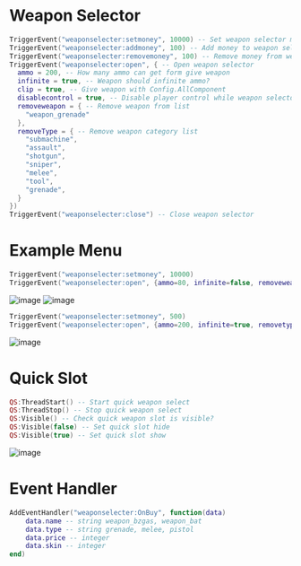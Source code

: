 # Weapon Selector
```lua
TriggerEvent("weaponselecter:setmoney", 10000) -- Set weapon selector money
TriggerEvent("weaponselecter:addmoney", 100) -- Add money to weapon selector
TriggerEvent("weaponselecter:removemoney", 100) -- Remove money from weapon selector
TriggerEvent("weaponselecter:open", { -- Open weapon selector
  ammo = 200, -- How many ammo can get form give weapon
  infinite = true, -- Weapon should infinite ammo?
  clip = true, -- Give weapon with Config.AllComponent
  disablecontrol = true, -- Disable player control while weapon selector open
  removeweapon = { -- Remove weapon from list
    "weapon_grenade"
  },
  removeType = { -- Remove weapon category list
    "submachine",
    "assault",
    "shotgun",
    "sniper",
    "melee",
    "tool",
    "grenade",
  }
})
TriggerEvent("weaponselecter:close") -- Close weapon selector
```

# Example Menu
```lua
TriggerEvent("weaponselecter:setmoney", 10000)
TriggerEvent("weaponselecter:open", {ammo=80, infinite=false, removeweapon={""}})
```
![image](https://github.com/user-attachments/assets/1388d691-ce96-4931-b02b-8e39548cfe1a)
![image](https://github.com/user-attachments/assets/47da4956-9519-4a1f-b564-9b87159966f7)

```lua
TriggerEvent("weaponselecter:setmoney", 500)
TriggerEvent("weaponselecter:open", {ammo=200, infinite=true, removetype={"submachine", "assault", "shotgun", "sniper", "melee", "tool", "grenade"}})
```
![image](https://github.com/user-attachments/assets/79d88251-062d-4f14-a48d-f7af9f3a3c04)

# Quick Slot
```lua
QS:ThreadStart() -- Start quick weapon select
QS:ThreadStop() -- Stop quick weapon select
QS:Visible() -- Check quick weapon slot is visible?
QS:Visible(false) -- Set quick slot hide
QS:Visible(true) -- Set quick slot show
```
![image](https://github.com/user-attachments/assets/92976132-450a-4b7b-a4ff-0b638428cf7e)

# Event Handler
```lua
AddEventHandler("weaponselecter:OnBuy", function(data)
	data.name -- string weapon_bzgas, weapon_bat
	data.type -- string grenade, melee, pistol
	data.price -- integer
	data.skin -- integer
end)
```
